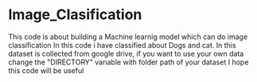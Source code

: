 # Image_Clasification
This code is about building a Machine learnig model which can do image classification
In this code i have classified about Dogs and cat.
In this dataset is collected from google drive, if you want to use your own data change the "DIRECTORY" variable with folder path of your dataset
I hope this code will be useful
